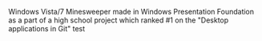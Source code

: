 Windows Vista/7 Minesweeper made in Windows Presentation Foundation as a part of a high school project which ranked #1 on the "Desktop applications in Git" test
